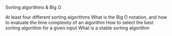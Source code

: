 Sorting algorithms & Big O

At least four different sorting algorithms
What is the Big O notation,
and how to evaluate the time complexity of an algorithm
How to select the best sorting algorithm for a given input
What is a stable sorting algorithm
